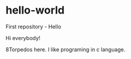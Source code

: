 # hello-world
First repository - Hello 

Hi everybody!

8Torpedos here. I like programing in c language.

